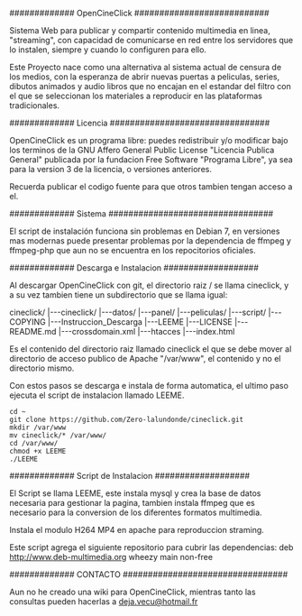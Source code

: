 ############# OpenCineClick ###########################

Sistema Web para publicar y compartir contenido multimedia en linea, "streaming", 
con capacidad de comunicarse en red entre los servidores que lo instalen, siempre y cuando 
lo configuren para ello.

Este Proyecto nace como una alternativa al sistema actual de censura de los medios, con la esperanza
de abrir nuevas puertas a peliculas, series, dibutos animados y audio libros que no encajan en el estandar
del filtro con el que se seleccionan los materiales a reproducir en las plataformas tradicionales.

############# Licencia ################################

OpenCineClick es un programa libre: puedes redistribuir y/o modificar bajo
los terminos de la GNU Affero General Public License "Licencia Publica General"
publicada por la fundacion Free Software "Programa Libre", ya sea para la version 3
de la licencia, o versiones anteriores.

Recuerda publicar el codigo fuente para que otros tambien tengan acceso a el.

############# Sistema #################################

El script de instalación funciona sin problemas en Debian 7, en versiones mas modernas puede
presentar problemas por la dependencia de ffmpeg y ffmpeg-php que aun no se encuentra en los 
repocitorios oficiales.

############# Descarga e Instalacion ###################

Al descargar OpenCineClick con git, el directorio raiz / se llama cineclick,
y a su vez tambien tiene un subdirectorio que se llama igual:

cineclick/
|---cineclick/
|---datos/
|---panel/
|---peliculas/
|---script/
|---COPYING
|---Instruccion_Descarga
|---LEEME
|---LICENSE
|---README.md
|---crossdomain.xml
|---htacces
|---index.html

Es el contenido del directorio raiz llamado cineclick el que se debe mover al 
directorio de acceso publico de Apache "/var/www", el contenido y no el directorio mismo.

Con estos pasos se descarga e instala de forma automatica, el ultimo paso ejecuta el script
de instalacion llamado LEEME.

    cd ~
    git clone https://github.com/Zero-lalundonde/cineclick.git
    mkdir /var/www
    mv cineclick/* /var/www/
    cd /var/www/
    chmod +x LEEME
    ./LEEME 
    
############# Script de Instalacion ################### 

El Script se llama LEEME, este instala mysql y crea la base de datos
necesaria para gestionar la pagina, tambien instala ffmpeg que es necesario
para la conversion de los diferentes formatos multimedia.

Instala el modulo H264 MP4 en apache para reproduccion straming.

Este script agrega el siguiente repositorio para cubrir las dependencias:
deb http://www.deb-multimedia.org wheezy main non-free

############# CONTACTO #################################

Aun no he creado una wiki para OpenCineClick, mientras tanto las consultas
pueden hacerlas a deja.vecu@hotmail.fr
